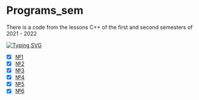 # Programs_sem
There is a code from the lessons C++ of the first and second semesters of 2021 - 2022

[![Typing SVG](https://readme-typing-svg.herokuapp.com?color=7D43F7&background=FF54C800&lines=Homeworks)](https://git.io/typing-svg)
- [X] [№1](https://github.com/SerikovAleksey/Programs_sem/tree/main/Lessons_2_semester/1_sem_encapsulation)
- [X] [№2](https://github.com/SerikovAleksey/Programs_sem/tree/main/Lessons_2_semester/3_sem_inheritance)
- [X] [№3](https://github.com/SerikovAleksey/Programs_sem/tree/main/Lessons_2_semester/4_sem_polymorphism)
- [X] [№4](https://github.com/SerikovAleksey/Programs_sem/tree/main/Lessons_2_semester/5_sem_algorithms)
- [X] [№5](https://github.com/SerikovAleksey/Programs_sem/tree/main/Lessons_2_semester/6_sem_random_exeptions)
- [X] [№6](https://github.com/SerikovAleksey/Programs_sem/tree/main/Lessons_2_semester/7_sem_parallel)
